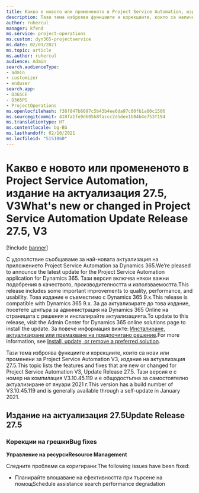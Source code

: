 ```yaml
---
title: Какво е новото или промененото в Project Service Automation, издание на актуализация 27.5, актуална корекция, V3
description: Тази тема изброява функциите и корекциите, които са налични за актуализацията на Project Service Automation, издание 27.5, актуална корекция, V3.
author: ruhercul
manager: kfend
ms.service: project-operations
ms.custom: dyn365-projectservice
ms.date: 02/03/2021
ms.topic: article
ms.author: ruhercul
audience: Admin
search.audienceType:
- admin
- customizer
- enduser
search.app:
- D365CE
- D365PS
- ProjectOperations
ms.openlocfilehash: f38f847b6097c5b43b4ee6da97c00fb1a00c1506
ms.sourcegitcommit: 418fa1fe9d605b8faccc2d5dee1b04b4e753f194
ms.translationtype: HT
ms.contentlocale: bg-BG
ms.lasthandoff: 02/10/2021
ms.locfileid: "5151060"
---
```

# <a name="whats-new-or-changed-in-project-service-automation-update-release-275-v3"></a><span data-ttu-id="6d1f2-103">Какво е новото или промененото в Project Service Automation, издание на актуализация 27.5, V3</span><span class="sxs-lookup"><span data-stu-id="6d1f2-103">What's new or changed in Project Service Automation Update Release 27.5, V3</span></span>

[!include [banner](../includes/psa-now-project-operations.md)]

<span data-ttu-id="6d1f2-104">С удоволствие съобщаваме за най-новата актуализация на приложението Project Service Automation за Dynamics 365.</span><span class="sxs-lookup"><span data-stu-id="6d1f2-104">We’re pleased to announce the latest update for the Project Service Automation application for Dynamics 365.</span></span> <span data-ttu-id="6d1f2-105">Тази версия включва някои важни подобрения в качеството, производителността и използваемостта.</span><span class="sxs-lookup"><span data-stu-id="6d1f2-105">This release includes some important improvements to quality, performance, and usability.</span></span> <span data-ttu-id="6d1f2-106">Това издание е съвместимо с Dynamics 365 9.x.</span><span class="sxs-lookup"><span data-stu-id="6d1f2-106">This release is compatible with Dynamics 365 9.x.</span></span> <span data-ttu-id="6d1f2-107">За да актуализирате до това издание, посетете центъра за администрация на Dynamics 365 Online на страницата с решения и инсталирайте актуализацията.</span><span class="sxs-lookup"><span data-stu-id="6d1f2-107">To update to this release, visit the Admin Center for Dynamics 365 online solutions page to install the update.</span></span> <span data-ttu-id="6d1f2-108">За повече информация вижте: [Инсталиране, актуализиране или премахване на предпочитано решение](https://docs.microsoft.com/power-platform/admin/install-remove-preferred-solution).</span><span class="sxs-lookup"><span data-stu-id="6d1f2-108">For more information, see [Install, update, or remove a preferred solution](https://docs.microsoft.com/power-platform/admin/install-remove-preferred-solution).</span></span>

<span data-ttu-id="6d1f2-109">Тази тема изброява функциите и корекциите, които са нови или променени за Project Service Automation V3, издание на актуализация 27.5.</span><span class="sxs-lookup"><span data-stu-id="6d1f2-109">This topic lists the features and fixes that are new or changed for Project Service Automation V3, Update Release 27.5.</span></span> <span data-ttu-id="6d1f2-110">Тази версия е с номер на компилация V3.10.45.119 и е общодостъпна за самостоятелно актуализиране от януари 2021 г.</span><span class="sxs-lookup"><span data-stu-id="6d1f2-110">This version has a build number of V3.10.45.119 and is generally available through a self-update in January 2021.</span></span>

## <a name="update-release-275"></a><span data-ttu-id="6d1f2-111">Издание на актуализация 27.5</span><span class="sxs-lookup"><span data-stu-id="6d1f2-111">Update Release 27.5</span></span>

### <a name="bug-fixes"></a><span data-ttu-id="6d1f2-112">Корекции на грешки</span><span class="sxs-lookup"><span data-stu-id="6d1f2-112">Bug fixes</span></span>


<span data-ttu-id="6d1f2-113">**Управление на ресурси**</span><span class="sxs-lookup"><span data-stu-id="6d1f2-113">**Resource Management**</span></span>

<span data-ttu-id="6d1f2-114">Следните проблеми са коригирани:</span><span class="sxs-lookup"><span data-stu-id="6d1f2-114">The following issues have been fixed:</span></span>

- <span data-ttu-id="6d1f2-115">Планирайте влошаване на ефективността при търсене на помощ</span><span class="sxs-lookup"><span data-stu-id="6d1f2-115">Schedule assistance search performance degradation</span></span>
